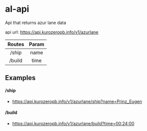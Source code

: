 # al-api
Api that returns azur lane data

api url: https://api.kurozeropb.info/v1/azurlane

| Routes | Param  |
|:------:|:------:|
| /ship  | name   |
| /build | time   |

## Examples
#### /ship
- https://api.kurozeropb.info/v1/azurlane/ship?name=Prinz_Eugen

#### /build
- https://api.kurozeropb.info/v1/azurlane/build?time=00:24:00
